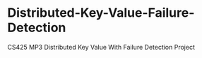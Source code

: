 Distributed-Key-Value-Failure-Detection
=======================================

CS425 MP3 Distributed Key Value With Failure Detection Project